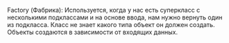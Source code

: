 Factory (Фабрика):
Используется, когда у нас есть суперкласс с несколькими подклассами и на основе ввода, 
нам нужно вернуть один из подкласса. Класс не знает какого типа объект он должен создать. 
Объекты создаются в зависимости от входящих данных.